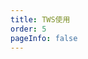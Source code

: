 ```yaml
---
title: TWS使用
order: 5
pageInfo: false
---
```

<VidStack
  src="https://likeyou156156.online:9000/lky/TWS/15W.webm"
/>
